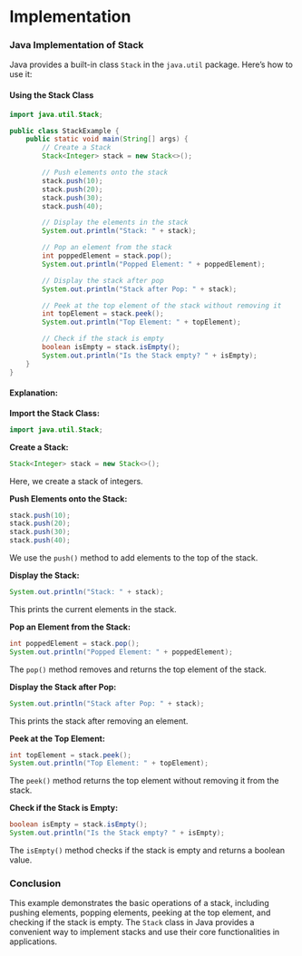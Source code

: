 # Implementation

### Java Implementation of Stack

Java provides a built-in class `Stack` in the `java.util` package. Here’s how to use it:

#### Using the Stack Class

```java
import java.util.Stack;

public class StackExample {
    public static void main(String[] args) {
        // Create a Stack
        Stack<Integer> stack = new Stack<>();

        // Push elements onto the stack
        stack.push(10);
        stack.push(20);
        stack.push(30);
        stack.push(40);

        // Display the elements in the stack
        System.out.println("Stack: " + stack);

        // Pop an element from the stack
        int poppedElement = stack.pop();
        System.out.println("Popped Element: " + poppedElement);

        // Display the stack after pop
        System.out.println("Stack after Pop: " + stack);

        // Peek at the top element of the stack without removing it
        int topElement = stack.peek();
        System.out.println("Top Element: " + topElement);

        // Check if the stack is empty
        boolean isEmpty = stack.isEmpty();
        System.out.println("Is the Stack empty? " + isEmpty);
    }
}
```

#### Explanation:

**Import the Stack Class:**

```java
import java.util.Stack;
```

**Create a Stack:**

```java
Stack<Integer> stack = new Stack<>();
```

Here, we create a stack of integers.

**Push Elements onto the Stack:**

```java
stack.push(10);
stack.push(20);
stack.push(30);
stack.push(40);
```

We use the `push()` method to add elements to the top of the stack.

**Display the Stack:**

```java
System.out.println("Stack: " + stack);
```

This prints the current elements in the stack.

**Pop an Element from the Stack:**

```java
int poppedElement = stack.pop();
System.out.println("Popped Element: " + poppedElement);
```

The `pop()` method removes and returns the top element of the stack.

**Display the Stack after Pop:**

```java
System.out.println("Stack after Pop: " + stack);
```

This prints the stack after removing an element.

**Peek at the Top Element:**

```java
int topElement = stack.peek();
System.out.println("Top Element: " + topElement);
```

The `peek()` method returns the top element without removing it from the stack.

**Check if the Stack is Empty:**

```java
boolean isEmpty = stack.isEmpty();
System.out.println("Is the Stack empty? " + isEmpty);
```

The `isEmpty()` method checks if the stack is empty and returns a boolean value.

### Conclusion

This example demonstrates the basic operations of a stack, including pushing elements, popping elements, peeking at the top element, and checking if the stack is empty. The `Stack` class in Java provides a convenient way to implement stacks and use their core functionalities in applications.
